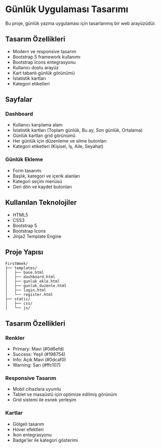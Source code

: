# Günlük Uygulaması Tasarımı

Bu proje, günlük yazma uygulaması için tasarlanmış bir web arayüzüdür.

## Tasarım Özellikleri

- Modern ve responsive tasarım
- Bootstrap 5 framework kullanımı
- Bootstrap Icons entegrasyonu
- Kullanıcı dostu arayüz
- Kart tabanlı günlük görünümü
- İstatistik kartları
- Kategori etiketleri

## Sayfalar

### Dashboard
- Kullanıcı karşılama alanı
- İstatistik kartları (Toplam günlük, Bu ay, Son günlük, Ortalama)
- Günlük kartları grid görünümü
- Her günlük için düzenleme ve silme butonları
- Kategori etiketleri (Kişisel, İş, Aile, Seyahat)

### Günlük Ekleme
- Form tasarımı
- Başlık, kategori ve içerik alanları
- Kategori seçim menüsü
- Geri dön ve kaydet butonları

## Kullanılan Teknolojiler

- HTML5
- CSS3
- Bootstrap 5
- Bootstrap Icons
- Jinja2 Template Engine

## Proje Yapısı

```
FirstWeek/
├── templates/
│   ├── base.html
│   ├── dashboard.html
│   ├── gunluk_ekle.html
│   ├── gunluk_duzenle.html
│   ├── login.html
│   └── register.html
├── static/
│   ├── css/
│   └── js/
```

## Tasarım Özellikleri

### Renkler
- Primary: Mavi (#0d6efd)
- Success: Yeşil (#198754)
- Info: Açık Mavi (#0dcaf0)
- Warning: Sarı (#ffc107)

### Responsive Tasarım
- Mobil cihazlara uyumlu
- Tablet ve masaüstü için optimize edilmiş görünüm
- Grid sistemi ile esnek yerleşim

### Kartlar
- Gölgeli tasarım
- Hover efektleri
- İkon entegrasyonu
- Badge'ler ile kategori gösterimi 
